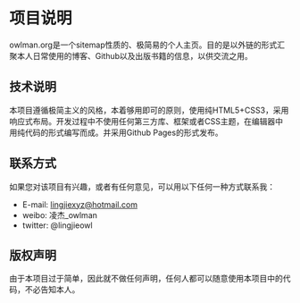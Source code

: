 # 项目说明
owlman.org是一个sitemap性质的、极简易的个人主页。目的是以外链的形式汇聚本人日常使用的博客、Github以及出版书籍的信息，以供交流之用。

## 技术说明

本项目遵循极简主义的风格，本着够用即可的原则，使用纯HTML5+CSS3，采用响应式布局。开发过程中不使用任何第三方库、框架或者CSS主题，在编辑器中用纯代码的形式编写而成。并采用Github Pages的形式发布。

## 联系方式

如果您对该项目有兴趣，或者有任何意见，可以用以下任何一种方式联系我：
+ E-mail: lingjiexyz@hotmail.com
+ weibo: 凌杰_owlman
+ twitter: @lingjieowl

## 版权声明

由于本项目过于简单，因此就不做任何声明，任何人都可以随意使用本项目中的代码，不必告知本人。